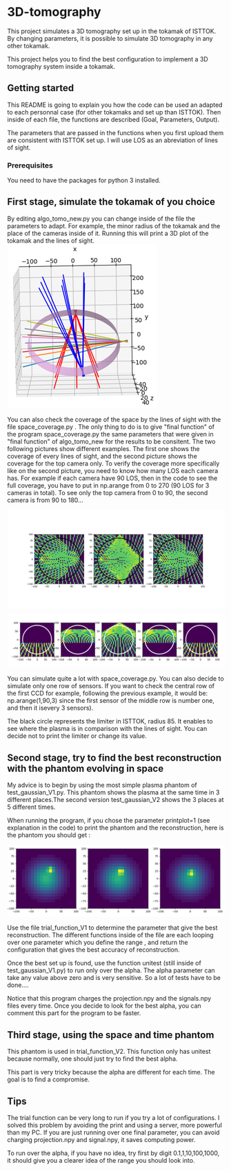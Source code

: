 # 3D-tomography

This project simulates a 3D tomography set up in the tokamak of ISTTOK. By changing parameters, it is possible to simulate 3D tomography in any other tokamak.

This project helps you to find the best configuration to implement a 3D tomography system inside a tokamak.


## Getting started

This README is going to explain you how the code can be used an adapted to each personnal case (for other tokamaks and set up than ISTTOK). Then inside of each file, the functions are described (Goal, Parameters, Output).

The parameters that are passed in the functions when you first upload them are consistent with ISTTOK set up.
I will use LOS as an abreviation of lines of sight.

### Prerequisites

You need to have the packages for python 3 installed.

## First stage, simulate the tokamak of you choice 

By editing algo_tomo_new.py you can change inside of the file the parameters to adapt. 
For example, the minor radius of the tokamak and the place of the cameras inside of it.
Running this will print a 3D plot of the tokamak and the lines of sight. 
![Lines of sight of 3D set up](https://github.com/libellulu/3D-tomography/blob/master/images/LOS_cylinderclose.png)

You can also check the coverage of the space by the lines of sight with the file space_coverage.py . The only thing to do is to give "final function" of the program space_coverage.py the same parameters that were given in "final function" of algo_tomo_new for the results to be consitent.
The two following pictures show different examples. The first one shows the coverage of every lines of sight, and the second picture shows the coverage for the top camera only. To verify the coverage more specifically like on the second picture, you need to know how many LOS each camera has. For example if each camera have 90 LOS, then in the code to see the full coverage, you have to put in np.arange from 0 to 270 (90 LOS for 3 cameras in total). To see only the top camera from 0 to 90, the second camera is from 90 to 180... 

![Coverage for every camera](https://github.com/libellulu/3D-tomography/blob/master/images/20%2C11%2C065%2C004%2C50%2C50%2C3.png)

![Coverage for the top camera](https://github.com/libellulu/3D-tomography/blob/master/images/top%20CCD%20all%20LOS%205%20plans.png)

You can simulate quite a lot with space_coverage.py. You can also decide to simulate only one row of sensors. If you want to check the central row of the first CCD for example, following the previous example, it would be: np.arange(1,90,3) since the first sensor of the middle row is number one, and then it isevery 3 sensors).

The black circle represents the limiter in ISTTOK, radius 85. It enables to see where the plasma is in comparison with the lines of sight. You can decide not to print the limiter or change its value.

## Second stage, try to find the best reconstruction with the phantom evolving in space

My advice is to begin by using the most simple plasma phantom of test_gaussian_V1.py. This phantom shows the plasma at the same time in 3 different places.The second version test_gaussian_V2 shows the 3 places at 5 different times.

When running the program, if you chose the parameter printplot=1 (see explanation in the code) to print the phantom and the reconstruction, here is the phantom you should get :

![Phantom of V1](https://github.com/libellulu/3D-tomography/blob/master/images/phantom2_zoom.png)

Use the file trial_function_V1 to determine the parameter that give the best reconstruction. The different functions inside of the file are each looping over one parameter which you define the range , and return the configuration that gives the best accuracy of reconstruction. 

Once the best set up is found, use the function unitest (still inside of test_gaussian_V1.py) to run only over the alpha. The alpha parameter can take any value above zero and is very sensitive. So a lot of tests have to be done....

Notice that this program charges the projection.npy and the signals.npy files every time. Once you decide to look for the best alpha, you can comment this part for the program to be faster.

## Third stage, using the space and time phantom

This phantom is used in trial_function_V2. This function only has unitest because normally, one should just try to find the best alpha.

This part is very tricky because the alpha are different for each time. The goal is to find a compromise. 

## Tips 
The trial function can be very long to run if you try a lot of configurations. I solved this problem by avoiding the print and using a server, more powerful than my PC. If you are just running over one final parameter, you can avoid charging projection.npy and signal.npy, it saves computing power.  

To run over the alpha, if you have no idea, try first by digit 0.1,1,10,100,1000, it should give you a clearer idea of the range you should look into.

